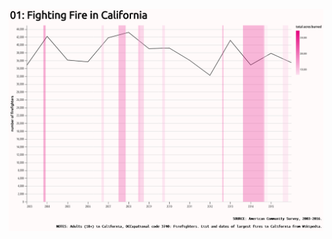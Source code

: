 ![final_image](https://github.com/Chekos/-100Viz/blob/master/%23100Viz/01%20-%20Firefighters%20in%20CA/images/%23100Viz%2001%20Fighting%20Fire%20in%20California.png)
